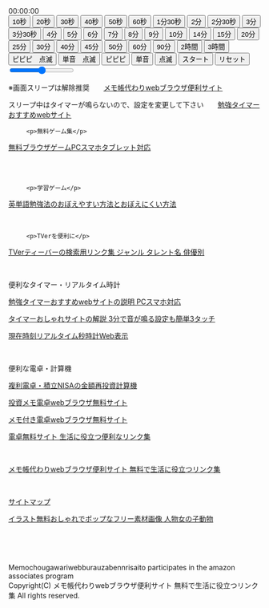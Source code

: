 <!DOCTYPE html>
<html lang="ja">
<head>
  <meta charset="UTF-8">
<meta name="description" content="タイマーおしゃれサイトはweb上で簡単設定できます。PC・スマホ・タブレット対応です">
        <meta name="keywords" content="タイマー,おしゃれ,サイト">
    <meta name="viewport" content="width=device-width, initial-scale=1.0, user-scalable=no">
         <meta name="google-adsense-account" content="ca-pub-3701488620779249">
  <title>タイマーおしゃれサイト</title>
  <link rel="stylesheet" href="/css/yzp.css">

<script async src="https://pagead2.googlesyndication.com/pagead/js/adsbygoogle.js?client=ca-pub-3701488620779249"
     crossorigin="anonymous"></script>

</head>

<!-- Google tag (gtag.js) -->
<script async src="https://www.googletagmanager.com/gtag/js?id=G-5D799GZERM"></script>
<script>
  window.dataLayer = window.dataLayer || [];
  function gtag(){dataLayer.push(arguments);}
  gtag('js', new Date());

  gtag('config', 'G-5D799GZERM');
</script>
<body>  <div class="top-section">
    <div id="digital-timer">
      <span class="digit">00</span>:<span class="digit">00</span>:<span class="digit">00</span>
    </div>
    <div id="status"></div>
    <canvas id="analog-clock" width="80" height="80"></canvas>
  </div>
  
  <div class="middle-section">
    <button class="duration-btn" data-study="10" data-unit="sec">10秒</button>
    <button class="duration-btn" data-study="20" data-unit="sec">20秒</button>
    <button class="duration-btn" data-study="30" data-unit="sec">30秒</button>
    <button class="duration-btn" data-study="40" data-unit="sec">40秒</button>
    <button class="duration-btn" data-study="50" data-unit="sec">50秒</button>
    <button class="duration-btn" data-study="60" data-unit="sec">60秒</button>
    <button class="duration-btn" data-study="90" data-unit="sec">1分30秒</button>
    <button class="duration-btn" data-study="120" data-unit="sec">2分</button>
    <button class="duration-btn" data-study="150" data-unit="sec">2分30秒</button>
    <button class="duration-btn" data-study="180" data-unit="sec">3分</button>
    <button class="duration-btn" data-study="210" data-unit="sec">3分30秒</button>
    <button class="duration-btn" data-study="4" data-unit="min">4分</button>
    <button class="duration-btn" data-study="5" data-unit="min">5分</button>
    <button class="duration-btn" data-study="6" data-unit="min">6分</button>
    <button class="duration-btn" data-study="7" data-unit="min">7分</button>
    <button class="duration-btn" data-study="8" data-unit="min">8分</button>
    <button class="duration-btn" data-study="9" data-unit="min">9分</button>
    <button class="duration-btn" data-study="10" data-unit="min">10分</button>
    <button class="duration-btn" data-study="14" data-unit="min">14分</button>
    <button class="duration-btn" data-study="15" data-unit="min">15分</button>
    <button class="duration-btn" data-study="20" data-unit="min">20分</button>
    <button class="duration-btn" data-study="25" data-unit="min">25分</button>
    <button class="duration-btn" data-study="30" data-unit="min">30分</button>
    <button class="duration-btn" data-study="40" data-unit="min">40分</button>
    <button class="duration-btn" data-study="45" data-unit="min">45分</button>
    <button class="duration-btn" data-study="50" data-unit="min">50分</button>
    <button class="duration-btn" data-study="60" data-unit="min">60分</button>
    <button class="duration-btn" data-study="90" data-unit="min">90分</button>
    <button class="duration-btn" data-study="120" data-unit="min">2時間</button>
    <button class="duration-btn" data-study="180" data-unit="min">3時間</button>
  </div>
  
  <div class="duration-section">
    <button class="sound-btn" data-sound="electronic" data-blink="true">ピピピ　点滅</button>
    <button class="sound-btn" data-sound="triangle" data-blink="true">単音　点滅</button>
    <button class="sound-btn" data-sound="electronic" data-blink="false">ピピピ</button>
    <button class="sound-btn" data-sound="triangle" data-blink="false">単音</button>
    <button class="sound-btn" data-sound="none" data-blink="true">点滅</button>
    <button id="start">スタート</button>
    <button id="reset">リセット</button>
    <input type="range" id="volume-slider" min="0" max="1" step="0.01" value="0.5">
  </div>
  
  <div class="bottom-section">
  <p>※画面スリープは解除推奨　　<a href="https://memoc.pages.dev/" target="_blank">メモ帳代わりwebブラウザ便利サイト</a></p>
  <p>スリープ中はタイマーが鳴らないので、設定を変更して下さい　　<a href="https://memoc.pages.dev/yzp/" target="_blank">勉強タイマーおすすめwebサイト</a></p>
  </div>

         <p>無料ゲーム集</p>
<p class="left"><a href="https://memoc.pages.dev/game1/" target="_blank">無料ブラウザゲームPCスマホタブレット対応</a></p><br>
<br>

         <p>学習ゲーム</p>
<p class="left"><a href="https://memoc.pages.dev/y10k2/" target="_blank">英単語勉強法のおぼえやすい方法とおぼえにくい方法</a></p>
<br>

         <p>TVerを便利に</p>
<p class="left"><a href="https://memoc.pages.dev/tver/" target="_blank">TVerティーバーの検索用リンク集 ジャンル タレント名 俳優別</a></p>
<br>
         <p>便利なタイマー・リアルタイム時計</p>
<p class="left"><a href="https://memoc.pages.dev/yzp1/" target="_blank">勉強タイマーおすすめwebサイトの説明 PCスマホ対応</a></p>
<p class="left"><a href="https://memoc.pages.dev/yzpa1/" target="_blank">タイマーおしゃれサイトの解説 3分で音が鳴る設定も簡単3タッチ</a></p>
<p class="left"><a href="https://memoc.pages.dev/tokei/" target="_blank">現在時刻リアルタイム秒時計Web表示</a></p>
<br>
         <p>便利な電卓・計算機</p>
<p class="left"><a href="https://memoc.pages.dev/interestcalculation/" target="_blank">複利電卓・積立NISAの金額再投資計算機</a></p>
<p class="left"><a href="https://memoc.pages.dev/toushi/" target="_blank">投資メモ電卓webブラウザ無料サイト</a></p>
<p class="left"><a href="https://memoc.pages.dev/memode/" target="_blank">メモ付き電卓webブラウザ無料サイト</a></p>
<p class="left"><a href="https://memoc.pages.dev/muden/" target="_blank">電卓無料サイト 生活に役立つ便利なリンク集</a></p>
  <br>
        <div id="footer"><p><a href="https://memoc.pages.dev/">メモ帳代わりwebブラウザ便利サイト 無料で生活に役立つリンク集</a></p><br>
<p><a href="https://memoc.pages.dev/sitemap/">サイトマップ</a></p>
<p><a href="https://memoc.pages.dev/illust/">イラスト無料おしゃれでポップなフリー素材画像 人物女の子動物</a></p><br><br><br>
        <p><span class="copyright">
        Memochougawariwebburauzabennrisaito participates in the amazon associates program<br>
        Copyright(C) メモ帳代わりwebブラウザ便利サイト 無料で生活に役立つリンク集 All rights reserved. </span><br><br><br></p>
        </div>

<script src="/js/yzpa.js"></script>

</body>
</html>
